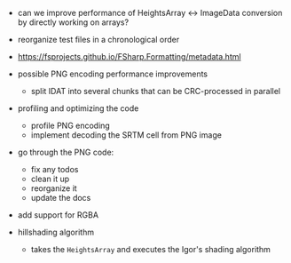 ﻿- can we improve performance of HeightsArray <-> ImageData conversion by directly working on arrays?

- reorganize test files in a chronological order

- https://fsprojects.github.io/FSharp.Formatting/metadata.html

- possible PNG encoding performance improvements
    - split IDAT into several chunks that can be CRC-processed in parallel

- profiling and optimizing the code
    - profile PNG encoding 
    - implement decoding the SRTM cell from PNG image

- go through the PNG code:
    - fix any todos
    - clean it up
    - reorganize it
    - update the docs

- add support for RGBA

- hillshading algorithm
    - takes the `HeightsArray` and executes the Igor's shading algorithm

